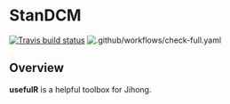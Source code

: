 
# StanDCM

[![Travis build
status](https://travis-ci.org/JihongZ/usefulR.svg?branch=master)](https://travis-ci.org/JihongZ/usefulR)
![.github/workflows/check-full.yaml](https://github.com/JihongZ/usefulR/workflows/.github/workflows/check-full.yaml/badge.svg)

## Overview

**usefulR** is a helpful toolbox for Jihong.
